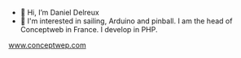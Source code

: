 - 👋 Hi, I’m Daniel Delreux
- 👀 I'm interested in sailing, Arduino and pinball.
I am the head of Conceptweb in France. I develop in PHP.

www.conceptwep.com


